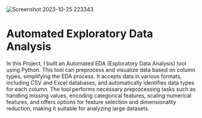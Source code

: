 ![Screenshot 2023-10-25 223343](https://github.com/khadidja2023M/final/assets/123754339/8c7256b1-7934-48e0-b0f2-aa16be6cc06d)
# Automated Exploratory Data Analysis
In this Project, I built an Automated EDA (Exploratory Data Analysis) tool using Python. This tool can preprocess and visualize data based on column types, simplifying the EDA process. It accepts data in various formats, including CSV and Excel databases, and automatically identifies data types for each column. The tool performs necessary preprocessing tasks such as handling missing values, encoding categorical features, scaling numerical features, and offers options for feature selection and dimensionality reduction, making it suitable for analyzing large datasets.

